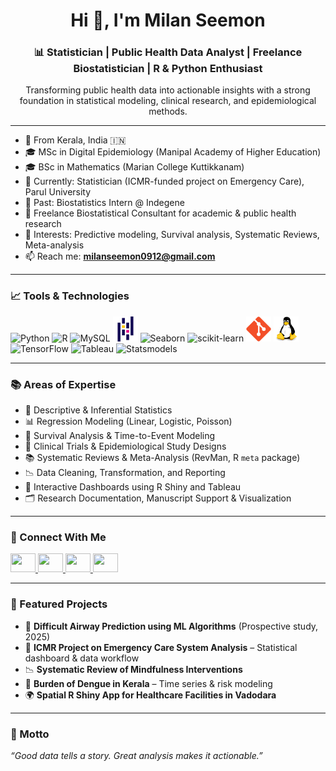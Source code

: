 <h1 align="center">Hi 👋, I'm Milan Seemon</h1>
<h3 align="center">📊 Statistician | Public Health Data Analyst | Freelance Biostatistician | R & Python Enthusiast</h3>

<p align="center">
Transforming public health data into actionable insights with a strong foundation in statistical modeling, clinical research, and epidemiological methods.
</p>

---

- 📍 From Kerala, India 🇮🇳  
- 🎓 MSc in Digital Epidemiology (Manipal Academy of Higher Education)  
- 🎓 BSc in Mathematics (Marian College Kuttikkanam)  
- 💼 Currently: Statistician (ICMR-funded project on Emergency Care), Parul University  
- 🔬 Past: Biostatistics Intern @ Indegene  
- 🔧 Freelance Biostatistical Consultant for academic & public health research  
- 🧠 Interests: Predictive modeling, Survival analysis, Systematic Reviews, Meta-analysis  
- 📫 Reach me: **milanseemon0912@gmail.com**

---

<h3>📈 Tools & Technologies</h3>

<p>
  <img src="https://cdn.jsdelivr.net/gh/devicons/devicon/icons/python/python-original.svg" height="40" alt="Python"/>
  <img src="https://cdn.jsdelivr.net/gh/devicons/devicon/icons/r/r-original.svg" height="40" alt="R"/>
  <img src="https://cdn.jsdelivr.net/gh/devicons/devicon/icons/mysql/mysql-original.svg" height="40" alt="MySQL"/>
  <img src="https://raw.githubusercontent.com/devicons/devicon/master/icons/pandas/pandas-original.svg" height="40" alt="Pandas"/>
  <img src="https://seaborn.pydata.org/_images/logo-mark-lightbg.svg" height="40" alt="Seaborn"/>
  <img src="https://upload.wikimedia.org/wikipedia/commons/0/05/Scikit_learn_logo_small.svg" height="40" alt="scikit-learn"/>
  <img src="https://raw.githubusercontent.com/devicons/devicon/master/icons/git/git-original.svg" height="40" alt="Git"/>
  <img src="https://raw.githubusercontent.com/devicons/devicon/master/icons/linux/linux-original.svg" height="40" alt="Linux"/>
  <img src="https://www.vectorlogo.zone/logos/tensorflow/tensorflow-icon.svg" height="40" alt="TensorFlow"/>
  <img src="https://upload.wikimedia.org/wikipedia/commons/4/4b/Tableau_Logo.svg" height="40" alt="Tableau"/>
  <img src="https://raw.githubusercontent.com/valohai/ml-logos/master/statsmodels.png" height="40" alt="Statsmodels"/>
</p>

---

<h3>📚 Areas of Expertise</h3>

- 🧮 Descriptive & Inferential Statistics  
- 📊 Regression Modeling (Linear, Logistic, Poisson)  
- 🔁 Survival Analysis & Time-to-Event Modeling  
- 🧪 Clinical Trials & Epidemiological Study Designs  
- 📚 Systematic Reviews & Meta-Analysis (RevMan, R `meta` package)  
- 📉 Data Cleaning, Transformation, and Reporting  
- 📌 Interactive Dashboards using R Shiny and Tableau  
- 🗂️ Research Documentation, Manuscript Support & Visualization

---

<h3>🔗 Connect With Me</h3>

<p align="left">
  <a href="https://www.linkedin.com/in/milanseemon-ms/" target="_blank">
    <img src="https://raw.githubusercontent.com/rahuldkjain/github-profile-readme-generator/master/src/images/icons/Social/linked-in-alt.svg" height="30" width="40" />
  </a>
  <a href="https://kaggle.com/milanseemon" target="_blank">
    <img src="https://raw.githubusercontent.com/rahuldkjain/github-profile-readme-generator/master/src/images/icons/Social/kaggle.svg" height="30" width="40" />
  </a>
  <a href="https://medium.com/@milanseemon121" target="_blank">
    <img src="https://raw.githubusercontent.com/rahuldkjain/github-profile-readme-generator/master/src/images/icons/Social/medium.svg" height="30" width="40" />
  </a>
  <a href="https://www.leetcode.com/milanseemon121" target="_blank">
    <img src="https://raw.githubusercontent.com/rahuldkjain/github-profile-readme-generator/master/src/images/icons/Social/leet-code.svg" height="30" width="40" />
  </a>
</p>

---

<h3>📂 Featured Projects</h3>

- 🧠 **Difficult Airway Prediction using ML Algorithms** (Prospective study, 2025)
- 🏥 **ICMR Project on Emergency Care System Analysis** – Statistical dashboard & data workflow
- 📉 **Systematic Review of Mindfulness Interventions**
- 🦟 **Burden of Dengue in Kerala** – Time series & risk modeling
- 🌍 **Spatial R Shiny App for Healthcare Facilities in Vadodara**

---

<h3>💬 Motto</h3>
<em>“Good data tells a story. Great analysis makes it actionable.”</em>
